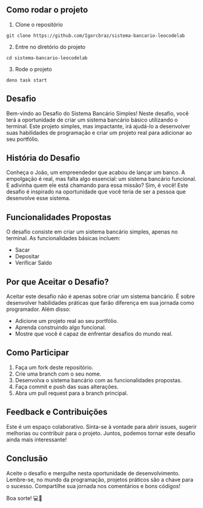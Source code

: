 ## Como rodar o projeto

1. Clone o repositório

```
git clone https://github.com/Igorcbraz/sistema-bancario-leocodelab
```

2. Entre no diretório do projeto

```
cd sistema-bancario-leocodelab
```

3. Rode o projeto 

```
deno task start
```

## Desafio

Bem-vindo ao Desafio do Sistema Bancário Simples! Neste desafio, você terá a oportunidade de criar um sistema bancário básico utilizando o terminal. Este projeto simples, mas impactante, irá ajudá-lo a desenvolver suas habilidades de programação e criar um projeto real para adicionar ao seu portfólio.

## História do Desafio

Conheça o João, um empreendedor que acabou de lançar um banco. A empolgação é real, mas falta algo essencial: um sistema bancário funcional. E adivinha quem ele está chamando para essa missão? Sim, é você! Este desafio é inspirado na oportunidade que você teria de ser a pessoa que desenvolve esse sistema.

## Funcionalidades Propostas

O desafio consiste em criar um sistema bancário simples, apenas no terminal. As funcionalidades básicas incluem:

- Sacar
- Depositar
- Verificar Saldo

## Por que Aceitar o Desafio?

Aceitar este desafio não é apenas sobre criar um sistema bancário. É sobre desenvolver habilidades práticas que farão diferença em sua jornada como programador. Além disso:

- Adicione um projeto real ao seu portfólio.
- Aprenda construindo algo funcional.
- Mostre que você é capaz de enfrentar desafios do mundo real.

## Como Participar

1. Faça um fork deste repositório.
2. Crie uma branch com o seu nome.
3. Desenvolva o sistema bancário com as funcionalidades propostas.
4. Faça commit e push das suas alterações.
5. Abra um pull request para a branch principal.

## Feedback e Contribuições

Este é um espaço colaborativo. Sinta-se à vontade para abrir issues, sugerir melhorias ou contribuir para o projeto. Juntos, podemos tornar este desafio ainda mais interessante!

## Conclusão

Aceite o desafio e mergulhe nesta oportunidade de desenvolvimento. Lembre-se, no mundo da programação, projetos práticos são a chave para o sucesso. Compartilhe sua jornada nos comentários e bons códigos!

Boa sorte! 💻🚀

